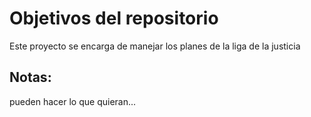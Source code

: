 # Objetivos del repositorio

Este proyecto se encarga de manejar los planes de la liga de la justicia 

## Notas:
pueden hacer lo que quieran...